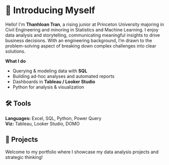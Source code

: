 # 👋 Introducing Myself

Hello! I'm **Thanhloan Tran**, a rising junior at Princeton University majoring in Civil Engineering and minoring in Statistics and Machine Learning. 
I enjoy data analysis and storytelling, communicating meaningful insights to drive business decisions. With an engineering background, I’m drawn to the problem-solving aspect of breaking down complex challenges into clear solutions. 

**What I do**
- Querying & modeling data with **SQL**
- Building ad-hoc analyses and automated reports
- Dashboards in **Tableau / Looker Studio**
- Python for analysis & visualization

## 🛠️ Tools
**Languages:** Excel, SQL, Python, Power Query  
**Viz:** Tableau, Looker Studio, DOMO

## 🧩 Projects
Welcome to my portfolio where I showcase my data analysis projects and strategic thinking!




